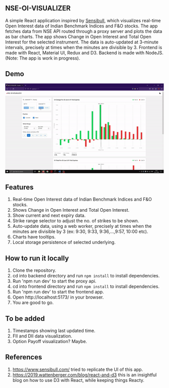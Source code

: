 ## NSE-OI-VISUALIZER
A simple React application inspired by [Sensibull](https://www.sensibull.com/), which visualizes real-time Open Interest data of Indian Benchmark Indices and F&O stocks. The app fetches data from NSE API routed through a proxy server and plots the data as bar charts. The app shows Change in Open Interest and Total Open Interest for the selected instrument. The data is auto-updated at 3-minute intervals, precisely at times when the minutes are divisible by 3. Frontend is made with React, Material UI, Redux and D3. Backend is made with NodeJS. (Note: The app is work in progress).

## Demo
![Usage Demo](frontend/demo/nse-oi-visualizer.gif)

## Features
1. Real-time Open Interest data of Indian Benchmark Indices and F&O stocks.
2. Shows Change in Open Interest and Total Open Interest.
3. Show current and next expiry data.
4. Strike range selector to adjust the no. of strikes to be shown.
5. Auto-update data, using a web worker, precisely at times when the minutes are divisible by 3 (ex: 9:30, 9:33, 9:36,...,9:57, 10:00 etc).
6. Charts have tooltips.
7. Local storage persistence of selected underlying.

## How to run it locally
1. Clone the repository.
2. cd into backend directory and run `npm install` to install dependencies.
3. Run 'npm run dev' to start the proxy api.
4. cd into frontend directory and run `npm install` to install dependencies.
5. Run 'npm run dev' to start the frontend app.
6. Open http://localhost:5173/ in your browser.
7. You are good to go.

## To be added
1. Timestamps showing last updated time.
2. FII and DII data visualization.
3. Option Payoff visualization? Maybe.

## References
1. https://www.sensibull.com/ tried to replicate the UI of this app.
1. https://2019.wattenberger.com/blog/react-and-d3 this is an insightful blog on how to use D3 with React, while keeping things Reacty.